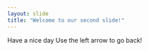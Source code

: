 ```yaml
---
layout: slide
title: "Welcome to our second slide!"
---
```

Have a nice day
Use the left arrow to go back!
